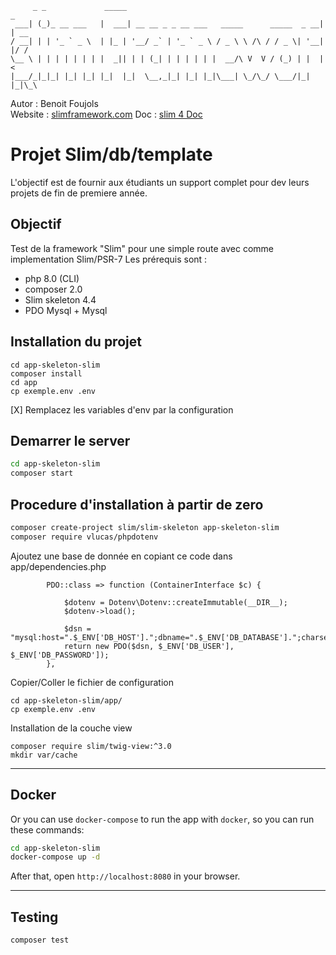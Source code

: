 ```
     _ _             _____                                            _    
 ___| (_)_ __ ___   |  ___| __ __ _ _ __ ___   _____      _____  _ __| | __
/ __| | | '_ ` _ \  | |_ | '__/ _` | '_ ` _ \ / _ \ \ /\ / / _ \| '__| |/ /
\__ \ | | | | | | | |  _|| | | (_| | | | | | |  __/\ V  V / (_) | |  |   <
|___/_|_|_| |_| |_| |_|  |_|  \__,_|_| |_| |_|\___| \_/\_/ \___/|_|  |_|\_\
```                                                                            
Autor : Benoit Foujols \
Website : [slimframework.com](https://www.slimframework.com/)
Doc : [slim 4 Doc](https://www.slimframework.com/docs/v4/)

# Projet Slim/db/template
L'objectif est de fournir aux étudiants un support complet pour dev leurs projets de fin de premiere année.

## Objectif
Test de la framework "Slim" pour une simple route avec comme implementation Slim/PSR-7
Les prérequis sont :
- php 8.0 (CLI)
- composer 2.0
- Slim skeleton 4.4
- PDO Mysql + Mysql

## Installation du projet
```
cd app-skeleton-slim
composer install
cd app
cp exemple.env .env
```
[X] Remplacez les variables d'env par la configuration

## Demarrer le server
```bash
cd app-skeleton-slim
composer start
```

## Procedure d'installation à partir de zero
```bash
composer create-project slim/slim-skeleton app-skeleton-slim
composer require vlucas/phpdotenv
```
Ajoutez une base de donnée en copiant ce code dans app/dependencies.php
```
        PDO::class => function (ContainerInterface $c) {

            $dotenv = Dotenv\Dotenv::createImmutable(__DIR__);
            $dotenv->load();

            $dsn = "mysql:host=".$_ENV['DB_HOST'].";dbname=".$_ENV['DB_DATABASE'].";charset=".$_ENV['DB_CHARSET'];
            return new PDO($dsn, $_ENV['DB_USER'], $_ENV['DB_PASSWORD']);
        },
```

Copier/Coller le fichier de configuration
```
cd app-skeleton-slim/app/
cp exemple.env .env
```
Installation de la couche view 
```
composer require slim/twig-view:^3.0
mkdir var/cache
```

---
## Docker

Or you can use `docker-compose` to run the app with `docker`, so you can run these commands:
```bash
cd app-skeleton-slim
docker-compose up -d
```
After that, open `http://localhost:8080` in your browser.

---
## Testing

```bash
composer test
```

